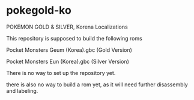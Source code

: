 # pokegold-ko
POKEMON GOLD & SILVER, Korena Localizations

This repository is supposed to build the following roms

Pocket Monsters Geum (Korea).gbc (Gold Version)

Pocket Monsters Eun (Korea).gbc (Silver Version)

There is no way to set up the repository yet.

there is also no way to build a rom yet, as it will need further disassembly and labeling.
